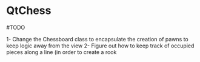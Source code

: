 # QtChess

#TODO

1- Change the Chessboard class to encapsulate the creation of pawns to keep logic away from the view
2- Figure out how to keep track of occupied pieces along a line (in order to create a rook

